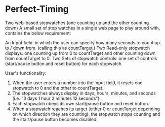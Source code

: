 # Perfect-Timing
Two web-based stopwatches (one counting up and the other counting down)
A small set of stop watches in a single web page to play around with, contains the below requirement:

An Input field: in which the user can specify how many seconds to count up to / down from. (calling this as countTarget.)
Two Read-only stopwatch displays: one counting up from 0 to countTarget and other counting down from countTarget to 0.
Two Sets of stopwatch controls: one set of controls (start/pause button and reset button) for each stopwatch.

User's functionality:

1. When the user enters a number into the input field, it resets one stopwatch to 0 and the other to countTarget.
2. The stopwatches always display in days, hours, minutes, and seconds (i.e. "3 days 1 hour 2 minutes 12 seconds").
3. Each stopwatch obeys its own start/pause button and reset button.
4. When a stopwatch reaches its target (either 0 or countTarget depending on which direction they are counting), the stopwatch stops counting and the start/pause button becomes disabled
